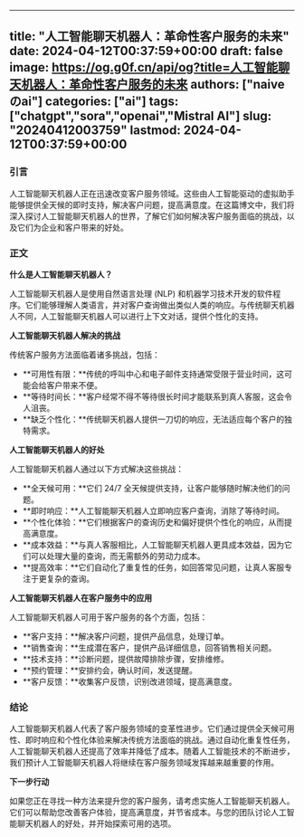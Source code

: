 
---
title: "人工智能聊天机器人：革命性客户服务的未来"
date: 2024-04-12T00:37:59+00:00
draft: false
image: https://og.g0f.cn/api/og?title=人工智能聊天机器人：革命性客户服务的未来
authors: ["naiveのai"]
categories: ["ai"]
tags: ["chatgpt","sora","openai","Mistral AI"]
slug: "20240412003759"
lastmod: 2024-04-12T00:37:59+00:00
---
### 引言

人工智能聊天机器人正在迅速改变客户服务领域。这些由人工智能驱动的虚拟助手能够提供全天候的即时支持，解决客户问题，提高满意度。在这篇博文中，我们将深入探讨人工智能聊天机器人的世界，了解它们如何解决客户服务面临的挑战，以及它们为企业和客户带来的好处。

### 正文

**什么是人工智能聊天机器人？**

人工智能聊天机器人是使用自然语言处理 (NLP) 和机器学习技术开发的软件程序。它们能够理解人类语言，并对客户查询做出类似人类的响应。与传统聊天机器人不同，人工智能聊天机器人可以进行上下文对话，提供个性化的支持。

**人工智能聊天机器人解决的挑战**

传统客户服务方法面临着诸多挑战，包括：

* **可用性有限：**传统的呼叫中心和电子邮件支持通常受限于营业时间，这可能会给客户带来不便。
* **等待时间长：**客户经常不得不等待很长时间才能联系到真人客服，这会令人沮丧。
* **缺乏个性化：**传统聊天机器人提供一刀切的响应，无法适应每个客户的独特需求。

**人工智能聊天机器人的好处**

人工智能聊天机器人通过以下方式解决这些挑战：

* **全天候可用：**它们 24/7 全天候提供支持，让客户能够随时解决他们的问题。
* **即时响应：**人工智能聊天机器人立即响应客户查询，消除了等待时间。
* **个性化体验：**它们根据客户的查询历史和偏好提供个性化的响应，从而提高满意度。
* **成本效益：**与真人客服相比，人工智能聊天机器人更具成本效益，因为它们可以处理大量的查询，而无需额外的劳动力成本。
* **提高效率：**它们自动化了重复性的任务，如回答常见问题，让真人客服专注于更复杂的查询。

**人工智能聊天机器人在客户服务中的应用**

人工智能聊天机器人可用于客户服务的各个方面，包括：

* **客户支持：**解决客户问题，提供产品信息，处理订单。
* **销售查询：**生成潜在客户，提供产品详细信息，回答销售相关问题。
* **技术支持：**诊断问题，提供故障排除步骤，安排维修。
* **预约管理：**安排约会，确认时间，发送提醒。
* **客户反馈：**收集客户反馈，识别改进领域，提高满意度。

### 结论

人工智能聊天机器人代表了客户服务领域的变革性进步。它们通过提供全天候可用性、即时响应和个性化体验来解决传统方法面临的挑战。通过自动化重复性任务，人工智能聊天机器人还提高了效率并降低了成本。随着人工智能技术的不断进步，我们预计人工智能聊天机器人将继续在客户服务领域发挥越来越重要的作用。

**下一步行动**

如果您正在寻找一种方法来提升您的客户服务，请考虑实施人工智能聊天机器人。它们可以帮助您改善客户体验，提高满意度，并节省成本。与您的团队讨论人工智能聊天机器人的好处，并开始探索可用的选项。